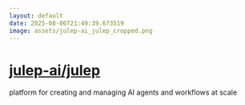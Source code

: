 ```yaml
---
layout: default
date: 2025-08-06T21:49:39.673519
image: assets/julep-ai_julep_cropped.png
---
```


# [julep-ai/julep](https://github.com/julep-ai/julep)

platform for creating and managing AI agents and workflows at scale
